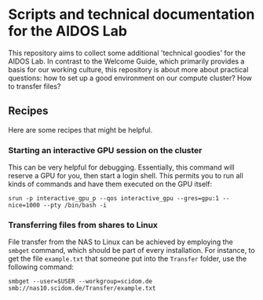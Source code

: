 # Scripts and technical documentation for the AIDOS Lab

This repository aims to collect some additional 'technical goodies' for
the AIDOS Lab. In contrast to the Welcome Guide, which primarily
provides a basis for our working culture, this repository is about more
about practical questions: how to set up a good environment on our
compute cluster? How to transfer files?

## Recipes

Here are some recipes that might be helpful.

### Starting an interactive GPU session on the cluster

This can be very helpful for debugging. Essentially, this command will
reserve a GPU for you, then start a login shell. This permits you to run
all kinds of commands and have them executed on the GPU itself:

```
srun -p interactive_gpu_p --qos interactive_gpu --gres=gpu:1 --nice=1000 --pty /bin/bash -i
```

### Transferring files from shares to Linux

File transfer from the NAS to Linux can be achieved by employing the
`smbget` command, which should be part of every installation. For
instance, to get the file `example.txt` that someone put into the
`Transfer` folder, use the following command:

```
smbget --user=$USER --workgroup=scidom.de smb://nas10.scidom.de/Transfer/example.txt
```
